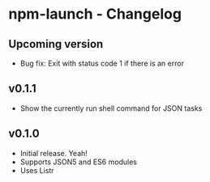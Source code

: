 # npm-launch - Changelog

## Upcoming version

- Bug fix: Exit with status code 1 if there is an error

## v0.1.1

- Show the currently run shell command for JSON tasks

## v0.1.0

- Initial release. Yeah!
- Supports JSON5 and ES6 modules
- Uses Listr
